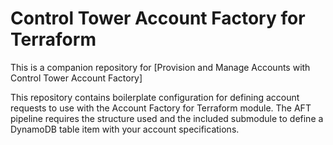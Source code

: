 # Control Tower Account Factory for Terraform

This is a companion repository for [Provision and Manage Accounts with Control Tower Account Factory]

This repository contains boilerplate configuration for defining account requests to use with the Account Factory for Terraform module. The AFT pipeline requires the structure used and the included submodule to define a DynamoDB table item with your account specifications.
